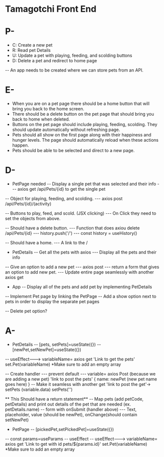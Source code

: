 # Tamagotchi Front End

# P-

- C: Create a new pet
- R: Read pet Details
- U: Update a pet with playing, feeding, and scolding buttons
- D: Delete a pet and redirect to home page

-- An app needs to be created where we can store pets from an API.

# E-

- When you are on a pet page there should be a home button that will bring you back to the home screen.
- There should be a delete button on the pet page that should bring you back to home when deleted.
- Buttons on the pet page should include playing, feeding, scolding. They should update automatically without refreshing page.
- Pets should all show on the first page along with their happiness and hunger levels. The page should automatically reload when these actions happen.
- Pets should be able to be selected and direct to a new page.

# D-

- PetPage needed
  -- Display a single pet that was selected and their info
  --- axios get /api/Pets/{id} to get the single pet

-- Object for playing, feeding, and scolding.
--- axios post /api/Pets/{id}/(activity)

-- Buttons to play, feed, and scold. (JSX clicking)
--- On Click they need to set the objects from above.

-- Should have a delete button.
--- Function that does axiou delete /api/Pets/{id}
--- history.push('/')
--- const history = useHistory()

-- Should have a home.
--- A link to the /

- PetDetails
  -- Get all the pets with axios
  --- Display all the pets and their info

-- Give an option to add a new pet
--- axios post
--- return a form that gives an option to add new pet.
--- Update entire page seamlessly with another axios get

- App
  -- Display all of the pets and add pet by implementing PetDetails

-- Implement Pet page by linking the PetPage
-- Add a show option next to pets in order to display the separate pet pages

-- Delete pet option?

# A-

- PetDetails
  -- [pets, setPets]=useState({})
  -- [newPet,setNewPet]=useState({})

-- useEffect---> variableName= axios get 'Link to get the pets' set.Pet(variableName) \*Make sure to add an empty array

-- Create handler
--- prevent default
--- variable= axios Post (because we are adding a new pet) 'link to post the pets' {
name: newPet (new pet name goes here)
}
-- Make it seamless with another get 'link to post the get'-> setPets (variable.data) setPets('')

** This Should have a return statement**
-- Map pets (add petCode, petDetails) and print out details of the pet that are needed (ex. petDetails.name)
-- form with onSubmit (handler above)
--- Text, placeholder, value (should be newPet), onChange(should contain setNewPet)

- PetPage
  -- [pickedPet,setPickedPet]=useState({})

-- const params=useParams
-- useEffect -- useEffect---> variableName= axios get 'Link to get with id pets/${params.id}' set.Pet(variableName) \*Make sure to add an empty array
